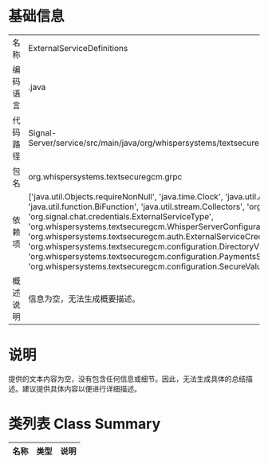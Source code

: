 # 基础信息

|      |      |
|------|------|
| 名称 | ExternalServiceDefinitions |
| 编码语言 | .java |
| 代码路径 | Signal-Server/service/src/main/java/org/whispersystems/textsecuregcm/grpc/ExternalServiceDefinitions.java |
| 包名 | org.whispersystems.textsecuregcm.grpc |
| 依赖项 | ['java.util.Objects.requireNonNull', 'java.time.Clock', 'java.util.Arrays', 'java.util.Map', 'java.util.function.BiFunction', 'java.util.stream.Collectors', 'org.apache.commons.lang3.tuple.Pair', 'org.signal.chat.credentials.ExternalServiceType', 'org.whispersystems.textsecuregcm.WhisperServerConfiguration', 'org.whispersystems.textsecuregcm.auth.ExternalServiceCredentialsGenerator', 'org.whispersystems.textsecuregcm.configuration.DirectoryV2ClientConfiguration', 'org.whispersystems.textsecuregcm.configuration.PaymentsServiceConfiguration', 'org.whispersystems.textsecuregcm.configuration.SecureValueRecovery2Configuration'] |
| 概述说明 | 信息为空，无法生成概要描述。 |

# 说明

提供的文本内容为空，没有包含任何信息或细节。因此，无法生成具体的总结描述。建议提供具体内容以便进行详细描述。

# 类列表 Class Summary

| 名称   | 类型  | 说明 |
|-------|------|-------------|




